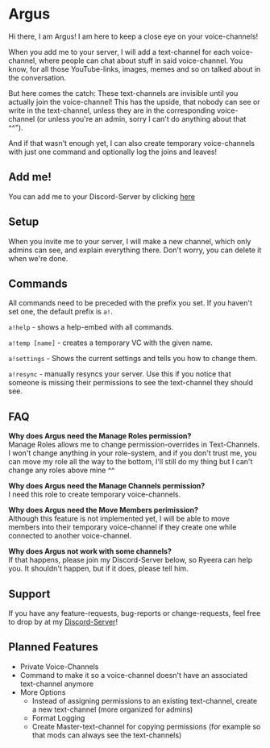 # Argus
Hi there, I am Argus!
I am here to keep a close eye on your voice-channels!  

When you add me to your server, I will add a text-channel for each voice-channel, where people can chat about stuff in said voice-channel. You know, for all those YouTube-links, images, memes and so on talked about in the conversation.  

But here comes the catch: These text-channels are invisible until you actually join the voice-channel! This has the upside, that nobody can see or write in the text-channel, unless they are in the corresponding voice-channel (or unless you're an admin, sorry I can't do anything about that ^^").  

And if that wasn't enough yet, I can also create temporary voice-channels with just one command and optionally log the joins and leaves!

## Add me!
You can add me to your Discord-Server by clicking [here](https://discord.com/api/oauth2/authorize?client_id=655496558095237130&permissions=285232144&scope=bot)

## Setup
When you invite me to your server, I will make a new channel, which only admins can see, and explain everything there. Don't worry, you can delete it when we're done.

## Commands
All commands need to be preceded with the prefix you set. If you haven't set one, the default prefix is `a!`.

`a!help` - shows a help-embed with all commands.

`a!temp [name]` - creates a temporary VC with the given name.

`a!settings` - Shows the current settings and tells you how to change them.

`a!resync` - manually resyncs your server. Use this if you notice that someone is missing their permissions to see the text-channel they should see.

## FAQ
**Why does Argus need the Manage Roles permission?**  
Manage Roles allows me to change permission-overrides in Text-Channels. I won't change anything in your role-system, and if you don't trust me, you can move my role all the way to the bottom, I'll still do my thing but I can't change any roles above mine ^^

**Why does Argus need the Manage Channels permission?**  
I need this role to create temporary voice-channels.

**Why does Argus need the Move Members perimission?**  
Although this feature is not implemented yet, I will be able to move members into their temporary voice-channel if they create one while connected to another voice-channel.

**Why does Argus not work with some channels?**  
If that happens, please join my Discord-Server below, so Ryeera can help you. It shouldn't happen, but if it does, please tell him.

## Support
If you have any feature-requests, bug-reports or change-requests, feel free to drop by at my [Discord-Server](https://discord.gg/ffrArfErfH)!

## Planned Features
- Private Voice-Channels
- Command to make it so a voice-channel doesn't have an associated text-channel anymore
- More Options
  - Instead of assigning permissions to an existing text-channel, create a new text-channel (more organized for admins)
  - Format Logging
  - Create Master-text-channel for copying permissions (for example so that mods can always see the text-channels)
